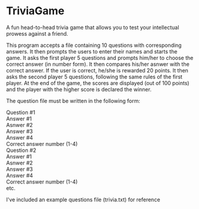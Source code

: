 # TriviaGame
A fun head-to-head trivia game that allows you to test your intellectual prowess against a friend.

This program accepts a file containing 10 questions with corresponding answers. It then prompts the users to enter their names and starts the game. It asks the first player 5 questions and prompts him/her to choose the correct answer (in number form). It then compares his/her asnwer with the correct answer. If the user is correct, he/she is rewarded 20 points. It then asks the second player 5 questions, following the same rules of the first player. At the end of the game, the scores are displayed (out of 100 points) and the player with the higher score is declared the winner. 

The question file must be written in the following form:

Question #1   
Answer #1  
Asnwer #2  
Answer #3  
Answer #4  
Correct answer number (1-4)  
Question #2  
Answer #1  
Asnwer #2  
Answer #3  
Answer #4  
Correct answer number (1-4)  
etc.  

I've included an example questions file (trivia.txt) for reference
